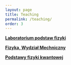```yaml
---
layout: page
title: Teaching
permalink: /teaching/
order: 3
---
```


[**Laboratorium podstaw fizyki**](/teaching/LPF)

[**Fizyka, Wydział Mechniczny**](/teaching/Fizyka)

[**Podstawy fizyki kwantowej**](/teaching/QuantumMechanics)
